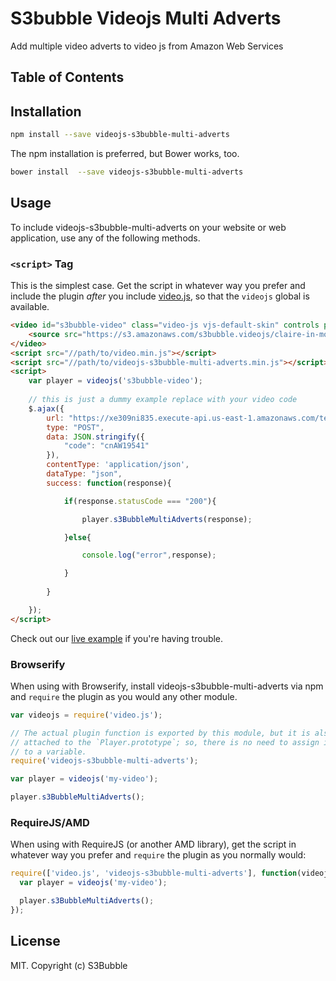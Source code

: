 # S3bubble Videojs Multi Adverts

Add multiple video adverts to video js from Amazon Web Services

## Table of Contents

<!-- START doctoc -->
<!-- END doctoc -->
## Installation

```sh
npm install --save videojs-s3bubble-multi-adverts
```

The npm installation is preferred, but Bower works, too.

```sh
bower install  --save videojs-s3bubble-multi-adverts
```

## Usage

To include videojs-s3bubble-multi-adverts on your website or web application, use any of the following methods.

### `<script>` Tag

This is the simplest case. Get the script in whatever way you prefer and include the plugin _after_ you include [video.js][videojs], so that the `videojs` global is available.

```html
<video id="s3bubble-video" class="video-js vjs-default-skin" controls preload="auto" width="640" height="268">
    <source src="https://s3.amazonaws.com/s3bubble.videojs/claire-in-motion.mp4" type="video/mp4">
</video>
<script src="//path/to/video.min.js"></script>
<script src="//path/to/videojs-s3bubble-multi-adverts.min.js"></script>
<script>
  	var player = videojs('s3bubble-video');
    
    // this is just a dummy example replace with your video code
  	$.ajax({
        url: "https://xe309ni835.execute-api.us-east-1.amazonaws.com/testing/adverts",
        type: "POST",
        data: JSON.stringify({
            "code": "cnAW19541"
        }),
        contentType: 'application/json',
        dataType: "json",
        success: function(response){

            if(response.statusCode === "200"){

                player.s3BubbleMultiAdverts(response);

            }else{

                console.log("error",response);

            }
           
        }

    });
</script>
```

Check out our <a href="http://jsbin.com/tafanac/edit?html,output" target="_blank">live example</a> if you're having trouble.

### Browserify

When using with Browserify, install videojs-s3bubble-multi-adverts via npm and `require` the plugin as you would any other module.

```js
var videojs = require('video.js');

// The actual plugin function is exported by this module, but it is also
// attached to the `Player.prototype`; so, there is no need to assign it
// to a variable.
require('videojs-s3bubble-multi-adverts');

var player = videojs('my-video');

player.s3BubbleMultiAdverts();
```

### RequireJS/AMD

When using with RequireJS (or another AMD library), get the script in whatever way you prefer and `require` the plugin as you normally would:

```js
require(['video.js', 'videojs-s3bubble-multi-adverts'], function(videojs) {
  var player = videojs('my-video');

  player.s3BubbleMultiAdverts();
});
```

## License

MIT. Copyright (c) S3Bubble


[videojs]: http://videojs.com/
